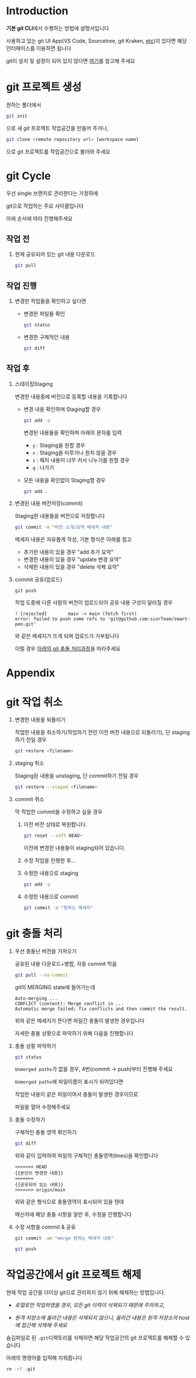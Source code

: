 Introduction
===

**기본 git CLI**에서 수행하는 방법에 설명서입니다

사용하고 있는 git UI App(VS Code, Sourcetree, git Kraken, [etc](https://git-scm.com/downloads/guis/))이 있다면 해당 인터페이스를 이용하면 됩니다

git이 설치 및 설정이 되어 있지 않다면 [여기](./git-setup.md)를 참고해 주세요

# git 프로젝트 생성

원하는 폴더에서

```bash
git init
```

으로 새 git 프로젝트 작업공간을 만들어 주거나,

```bash
git clone <remote repository url> [workspace name]
```

으로 git 프로젝트를 작업공간으로 불러와 주세요

# git Cycle

우선 single 브랜치로 관리한다는 가정하에

git으로 작업하는 주요 사이클입니다

아래 순서에 따라 진행해주세요

## 작업 전

1. 현재 공유되어 있는 git 내용 다운로드

	```bash
	git pull
	```

## 작업 진행

1. 변경한 작업들을 확인하고 싶다면

	- 변경한 파일들 확인

		```bash
		git status
		```

	- 변경한 구체적인 내용

		```bash
		git diff 
		```

## 작업 후

1. 스테이징Staging

	변경한 내용중에 버전으로 등록할 내용을 기록합니다

	- 변경 내용 확인하며 Staging할 경우

		```bash
		git add -p
		```
		변경된 내용들을 확인하며 아래의 문자를 입력
		- `y` : Staging을 원할 경우
		- `n` : Staging을 미루거나 원치 않을 경우
		- `s` : 패치 내용이 너무 커서 나누기를 원할 경우
		- `q` : 나가기

	- 모든 내용을 확인없이 Staging할 경우

		```bash
		git add .
		```

2. 변경된 내용 버전저장(commit)

	Staging한 내용들을 버전으로 저장합니다

	```bash
	git commit -m "버전 소개/요약 메세지 내용"
	```
	
	메세지 내용은 자유롭게 작성, 기본 형식은 아래를 참고
	- 추가한 내용이 있을 경우 "add 추가 요약"
	- 변경한 내용이 있을 경우 "update 변경 요약"
	- 삭제한 내용이 있을 경우 "delete 삭제 요약"

3. commit 공유(업로드)

	```
	git push
	```

	작업 도중에 다른 사람의 버전이 업로드되어 공유 내용 구성이 달라질 경우

	```
	! [rejected]        main -> main (fetch first)
	error: failed to push some refs to 'git@github.com:siorTeam/smart-pen.git'
	```

	와 같은 메세지가 뜨게 되며 업로드가 거부됩니다

	이럴 경우 [아래의 git 충돌 처리과정](#git-충돌-처리)을 따라주세요

Appendix
===

# git 작업 취소

1. 변경한 내용을 되돌리기

	작업한 내용을 취소하기(작업하기 전인 이전 버전 내용으로 되돌리기), 단 staging하기 전일 경우

	```bash
	git restore <filename>
	```

2. staging 취소

	Staging된 내용을 unstaging, 단 commit하기 전일 경우

	```bash
	git restore --staged <filename>
	```

3. commit 취소

	막 작업한 commit을 수정하고 싶을 경우

	1. 이전 버전 상태로 복원합니다.

		```bash
		git reset --soft HEAD~
		```
		이전에 변경한 내용들이 staging되어 있습니다.

	2. 수정 작업을 진행한 후...
	3. 수정한 내용으로 staging

		```bash
		git add -p
		```

	4. 수정한 내용으로 commit

		```bash
		git commit -m "원하는 메세지"
		```

# git 충돌 처리

1. 우선 충돌난 버전을 가져오기

	공유된 내용 다운로드+병합, 자동 commit 막음

	```bash
	git pull --no-commit
	```

	git이 MERGING state에 들어가는데
	```
	Auto-merging ...
	CONFLICT (content): Merge conflict in ...
	Automatic merge failed; fix conflicts and then commit the result.
	```
	위와 같은 메세지가 뜬다면 파일간 충돌이 발생한 경우입니다

	자세한 충돌 상황으로 파악하기 위해 다음을 진행합니다

2. 충돌 상황 파악하기

	```bash
	git status
	```

	`Unmerged paths`가 없을 경우, 4번(commit -> push)부터 진행해 주세요

	`Unmerged paths`에 파일이름이 표시가 되어있다면

	작업한 내용이 같은 파일이여서 충돌이 발생한 경우이므로

	파일을 열어 수정해주세요

3. 충돌 수정하기

	구체적인 충돌 영역 확인하기

	```bash
	git diff
	```

	위와 같이 입력하여 파일의 구체적인 충돌영역(lines)을 확인합니다

	```
	<<<<<<< HEAD
	{{본인이 변경한 내용}}
	=======
	{{공유되어 있는 내용}}
	>>>>>>> origin/main
	```

	위와 같은 형식으로 충돌영역이 표시되어 있을 텐데

	메신저에 해당 충돌 사항을 알린 후, 수정을 진행합니다

4. 수정 사항을 commit & 공유

	```bash
	git commit -am "merge 원하는 메세지 내용"
	```
	```bash
	git push
	```

# 작업공간에서 git 프로젝트 해제

현재 작업 공간을 더이상 git으로 관리하지 않기 위해 해제하는 방법입니다.

- _로컬로만 작업하였을 경우, 모든 git 이력이 삭제되기 때문에 주의하고,_

- _원격 저장소에 올라간 내용은 삭제되지 않으니, 올라간 내용은 원격 저장소의 host에 접근해 삭제해 주세요_

숨김파일로 된 `.git`디렉토리를 삭제하면 해당 작업공간의 git 프로젝트를 해제할 수 있습니다

아래의 명령어를 입력해 지워줍니다

```bash
rm -rf .git
```